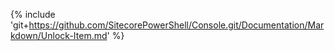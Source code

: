 {% include 'git+https://github.com/SitecorePowerShell/Console.git/Documentation/Markdown/Unlock-Item.md' %}
